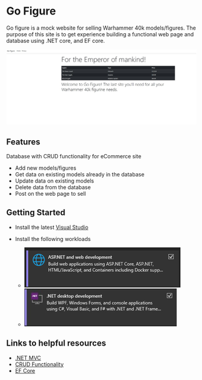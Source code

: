 # Go Figure
Go figure is a mock website for selling Warhammer 40k models/figures. The purpose of this site is to get experience building a functional web page and database using .NET core, and EF core.  

![](Images/GoFigure.jpg)

## Features
Database with CRUD functionality for eCommerce site
- Add new models/figures
- Get data on existing models already in the database
- Update data on existing models
- Delete data from the database
- Post on the web page to sell

## Getting Started
- Install the latest [Visual Studio](https://visualstudio.microsoft.com/)

- Install the following workloads
    - ![](Images/workload1.jpg)
    - ![](Images/workload2.jpg)
    

## Links to helpful resources
- [.NET MVC](https://docs.microsoft.com/en-us/aspnet/mvc/overview/getting-started/introduction/getting-started)
- [CRUD Functionality](https://www.codecademy.com/article/what-is-crud)
- [EF Core](https://docs.microsoft.com/en-us/ef/core/)
